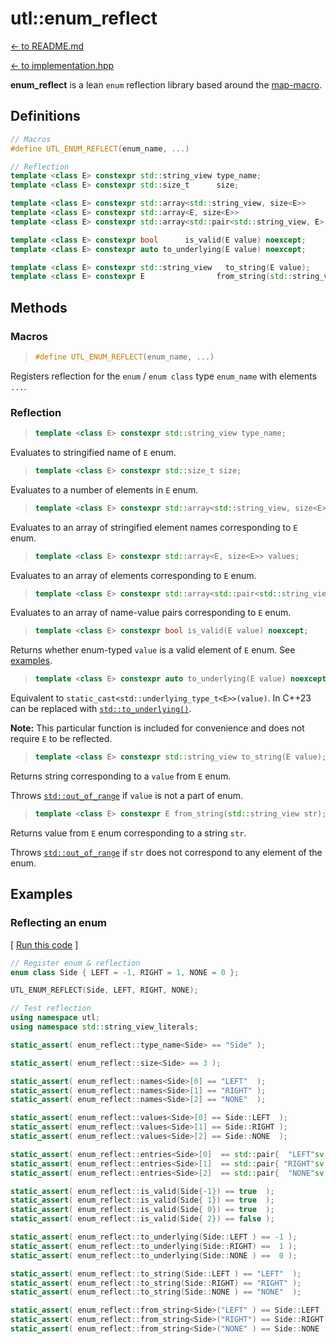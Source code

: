 # utl::enum_reflect

[<- to README.md](..)

[<- to implementation.hpp](../include/UTL/enum_reflect.hpp)

**enum_reflect** is a lean `enum` reflection library based around the [map-macro](https://github.com/swansontec/map-macro).

## Definitions

```cpp
// Macros
#define UTL_ENUM_REFLECT(enum_name, ...)

// Reflection
template <class E> constexpr std::string_view type_name;
template <class E> constexpr std::size_t      size;

template <class E> constexpr std::array<std::string_view, size<E>>               names;
template <class E> constexpr std::array<E, size<E>>                              values;
template <class E> constexpr std::array<std::pair<std::string_view, E>, size<E>> entries;

template <class E> constexpr bool      is_valid(E value) noexcept;
template <class E> constexpr auto to_underlying(E value) noexcept;

template <class E> constexpr std::string_view   to_string(E value);
template <class E> constexpr E                from_string(std::string_view str);
```

## Methods

### Macros

> ```cpp
> #define UTL_ENUM_REFLECT(enum_name, ...)
> ```

Registers reflection for the `enum` / `enum class` type `enum_name` with elements `...`.

### Reflection

> ```cpp
> template <class E> constexpr std::string_view type_name;
> ```

Evaluates to stringified name of `E` enum.

> ```cpp
> template <class E> constexpr std::size_t size;
> ```

Evaluates to a number of elements in `E` enum.

> ```cpp
> template <class E> constexpr std::array<std::string_view, size<E>> names;
> ```

Evaluates to an array of stringified element names corresponding to `E` enum.

> ```cpp
> template <class E> constexpr std::array<E, size<E>> values;
> ```

Evaluates to an array of elements corresponding to `E` enum.

> ```cpp
> template <class E> constexpr std::array<std::pair<std::string_view, E>, size<E>> entries;
> ```

Evaluates to an array of name-value pairs corresponding to `E` enum.

> ```cpp
> template <class E> constexpr bool is_valid(E value) noexcept;
> ```

Returns whether enum-typed `value` is a valid element of `E` enum. See [examples](#reflecting-an-enum).

> ```cpp
> template <class E> constexpr auto to_underlying(E value) noexcept;
> ```

Equivalent to `static_cast<std::underlying_type_t<E>>(value)`. In C++23 can be replaced with [`std::to_underlying()`](https://en.cppreference.com/w/cpp/utility/to_underlying).

**Note:** This particular function is included for convenience and does not require `E` to be reflected.

> ```cpp
> template <class E> constexpr std::string_view to_string(E value);
> ```

Returns string corresponding to a `value` from `E` enum.

Throws [`std::out_of_range`](https://en.cppreference.com/w/cpp/error/out_of_range) if `value` is not a part of enum.

> ```cpp
> template <class E> constexpr E from_string(std::string_view str);
> ```

Returns value from `E` enum corresponding to a string `str`.

Throws [`std::out_of_range`](https://en.cppreference.com/w/cpp/error/out_of_range) if `str` does not correspond to any element of the enum.

## Examples

### Reflecting an enum

[ [Run this code](https://godbolt.org/#z:OYLghAFBqd5QCxAYwPYBMCmBRdBLAF1QCcAaPECAMzwBtMA7AQwFtMQByARg9KtQYEAysib0QXACx8BBAKoBnTAAUAHpwAMvAFYTStJg1DIApACYAQuYukl9ZATwDKjdAGFUtAK4sGe1wAyeAyYAHI%2BAEaYxCAA7KQADqgKhE4MHt6%2BekkpjgJBIeEsUTHxdpgOaUIETMQEGT5%2BXLaY9nkM1bUEBWGR0XG2NXUNWc0KQ93BvcX9sQCUtqhexMjsHOYAzMHI3lgA1CYbbggEBAkKIAD0l8RMAO4AdMCECF4RXkorsowED2gslwAIixCMQ8BZUMB0IZUAA3S5yAAqAUuLCY42ilxSRnoAH1trtMAjkQ8EAkEodsCYNABBak0657ABKmGeGOIe0YPgOZgAbHtiJgqG00vSuSw9jt0Qo9kI8PsTLELHsAtgAGKIg4bQF7AC0zWZAEkAOIACU1hx1BtCAHlQtgtTqNAdYoDDlZafSkQFcdhQnIALK4pnq1VuREQOVYUgq9WImNMk3mmO2%2B1zd30%2BnBAh7NHBCBzF0eml7Ut7RmIzDjAVCkUCellvYfYLAPbMNgKBJMVZNgi0DO0xvNoxt1hVrs98boEAgcZgoy42F4TB3XG0QjRMQKAd0wdl8ZMRzIXHS6IECCchg%2BXGC4UVAgzggATwSmFx7cwhzcUc/GwdlstHkzB/cwzD2dMNmLBt9xqI8TwUT5z0va9bzaGcUgAL1/b95V/f9tUAjZwJ3aDSwPODTzqC9xRvWt7xnD9tyOEC/xMABWCwNHYnUAO1IDVQ1UDSwg4tG3IvBj0opCaNQ%2BiQEYr8WKpDiuG4x1ANAxMzURISRNIvZxMkhCz2oq8WFou8HAYscmJwrBKXYiwzDU3ieLMMxUypdzhJIvcyNgiT4MQ0yULoqyQFhMQvCrRTcIcjiuLYniCL4n8ZwEzViMg/TDKCkzkPM2Twsi7wYuYuLWJUlyUp1NKQC080stEmDD0CqSQsKsKHwiqKyrsvDHOcpL1NS3CZ08nzss9PyDICozgoKiy0JAH4wT6pTHMSnURp1KcZy7PBiEVZV%2BLjUCFFhGM6oy0tFR1PSZty9rFqK7rVuXWyNqq4adtm6cQAOo6lSAhqdPci6rrG%2BqkwtV0mpyua8qol6upnd71oq5SnLU369oBphDuO273M887LtlKGJpde7fJLFqKOM5GZNRkA8AURcxHlSM4qVfU7sLVy9gIYhosm5r/Na%2Bb8uZyzurZjn13Qbn7OB1TXQFmqhZFzAxYRyWkeksylrk%2BWSq5kDga49XfuF0X4cexHnpl5bTc5pWLeVZzrcFqgtx1h7dzpiWGYW525KIXEvAYLBiFoJ8W2V9gQBujW3T4/V7aD2b9ado3XsfVBI%2Bj6I44TurQdTwC9i4TOxMdxnDdC2WC6LmPS6MRPxrtB1K74vZnQDvWQ%2BlvOWYjucy6hlPftAjKhNr%2Bm2objrjfC8fhcnrAZwrmf3NB3SdzrnPl5R5uQHX%2BdgE7kAJt7tyPO7%2BfB4d4/Q9Hs%2BqGIVBzInoxYvsv8EBZ5nW8nfCmW9k5xl1i/YeTN37LU/t/XEv9gD/zwkAveMNQJgPLjDBewcl5vybggr%2BP8N5/3KgA7AGCH72l0r9OqVNB6unpBwBYtBOBsV4H4DgWhSCoE4G4aw1gDJLBWDrTYPBSAPl4WwhYABrEAvI2IPA2LEAAHGxAAnBoDQGiNhmHUVo9R%2BhOCSG4ZoXgAiOC8AuBoaRliFhwFgDARAKBv4JDoNEcglB/iePoDEKURguC8l0XwOgBBogXAgBESxpAIjBFqE%2BTgUiEnMGIE%2BG0ERtD0W4Lwf4bBBA2gYHHOJWB3jADcGIWgFw8mkCwGiHEaw%2BH4EFJUWEVY4mYFUBULwkS4nZlaHE9cERbgZI8FvWR0iwQsBSbwDpxAIjJEwICTAjTgDriMI4vgBhgAKAAGrLjuDaV8PCpH8EECIMQ7ApAyEEIoFQ6gpm6GaAYLZphLDWH0HgCIFxIALFQAkdotTdRTktB8qwlguCxD1DaMwViFlgiwH8gsLQ6x%2BAgK4EYTRSCBCmEUEo2RkipAENioluQ0g9AJf0MYrR7xVAmGS2l6LOh1CpX0GIYxGWeEaHoA8bL8UcokAsBQYjVjCtMRwLhpAeF8OsXsVQ6jeS6l5JISUbzWwhIeBobVewIC4EICQHkGwuBzF4DIrQcwFgIEwEwGOlB2FmN4LMti9jZVWM4LYkA9iLVsNIM4txSwzh9J8RAPxXjiChDHJwRVyrVXqsMJq3k2rtW8EwPgIgSK9AXOEKIcQtyc0PLUHEl5pA7i3ASHMx1UqLFTOsTaPpCQ%2Bl7FQFQBVSqVVqqCUmlNzoIAeBYP46IxrTXmscQokAkhk28i0ZIMwXAlUaG0bELgITJXmNIC6t1cTrFep9eO0giiNiSAeLyedkgNBaK0fO3kK6NBmGkBwjgGxa1ys9Q42RVrJXwplTu99vqv0LJSM4SQQA%3D%3D%3D) ]

```cpp
// Register enum & reflection
enum class Side { LEFT = -1, RIGHT = 1, NONE = 0 };

UTL_ENUM_REFLECT(Side, LEFT, RIGHT, NONE);

// Test reflection
using namespace utl;
using namespace std::string_view_literals;

static_assert( enum_reflect::type_name<Side> == "Side" );

static_assert( enum_reflect::size<Side> == 3 );

static_assert( enum_reflect::names<Side>[0] == "LEFT"  );
static_assert( enum_reflect::names<Side>[1] == "RIGHT" );
static_assert( enum_reflect::names<Side>[2] == "NONE"  );

static_assert( enum_reflect::values<Side>[0] == Side::LEFT  );
static_assert( enum_reflect::values<Side>[1] == Side::RIGHT );
static_assert( enum_reflect::values<Side>[2] == Side::NONE  );

static_assert( enum_reflect::entries<Side>[0]  == std::pair{  "LEFT"sv, Side::LEFT  } );
static_assert( enum_reflect::entries<Side>[1]  == std::pair{ "RIGHT"sv, Side::RIGHT } );
static_assert( enum_reflect::entries<Side>[2]  == std::pair{  "NONE"sv, Side::NONE  } );

static_assert( enum_reflect::is_valid(Side{-1}) == true  );
static_assert( enum_reflect::is_valid(Side{ 1}) == true  );
static_assert( enum_reflect::is_valid(Side{ 0}) == true  );
static_assert( enum_reflect::is_valid(Side{ 2}) == false );

static_assert( enum_reflect::to_underlying(Side::LEFT ) == -1 );
static_assert( enum_reflect::to_underlying(Side::RIGHT) ==  1 );
static_assert( enum_reflect::to_underlying(Side::NONE ) ==  0 );

static_assert( enum_reflect::to_string(Side::LEFT ) == "LEFT"  );
static_assert( enum_reflect::to_string(Side::RIGHT) == "RIGHT" );
static_assert( enum_reflect::to_string(Side::NONE ) == "NONE"  );

static_assert( enum_reflect::from_string<Side>("LEFT" ) == Side::LEFT  );
static_assert( enum_reflect::from_string<Side>("RIGHT") == Side::RIGHT );
static_assert( enum_reflect::from_string<Side>("NONE" ) == Side::NONE  );
```